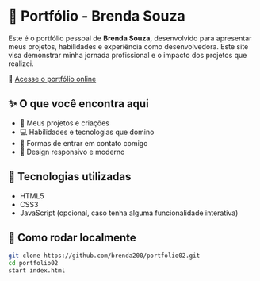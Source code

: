 # 🌟 Portfólio - Brenda Souza

Este é o portfólio pessoal de **Brenda Souza**, desenvolvido para apresentar meus projetos, habilidades e experiência como desenvolvedora. Este site visa demonstrar minha jornada profissional e o impacto dos projetos que realizei.

🔗 [Acesse o portfólio online](https://brenda200.github.io/portfolio02/)

## ✨ O que você encontra aqui

- 🎨 Meus projetos e criações
- 💻 Habilidades e tecnologias que domino
- 📧 Formas de entrar em contato comigo
- 📱 Design responsivo e moderno

## 🚀 Tecnologias utilizadas

- HTML5
- CSS3
- JavaScript (opcional, caso tenha alguma funcionalidade interativa)

## 📁 Como rodar localmente

```bash
git clone https://github.com/brenda200/portfolio02.git
cd portfolio02
start index.html

